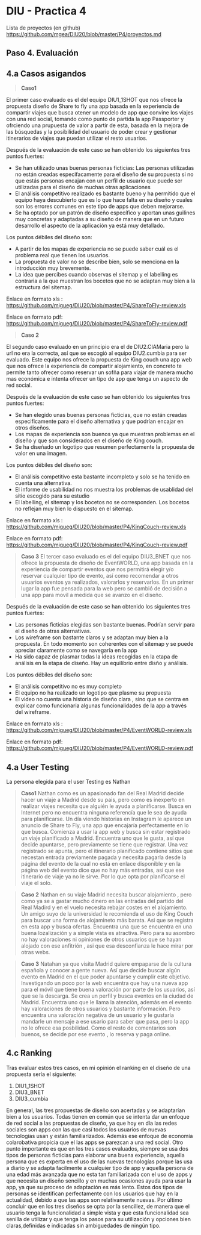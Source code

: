# DIU - Practica 4
Lista de proyectos (en github) https://github.com/mgea/DIU20/blob/master/P4/proyectos.md
## Paso 4. Evaluación 
4.a Casos asigandos
-----
>**Caso1**

El primer caso evaluado es el del equipo DIU1_1SHOT que nos ofrece la propuesta diseño de Share to fly una app basada en la experiencia de compartir viajes que busca otener un modelo de app que convine los viajes con una red social, tomando como punto de partida la app Passporter y ofrciendo una prupuesta de valor a partir de esta, basada en la mejora de las búsquedas y la posibilidad del usuario de poder crear y gestionar itinerarios de viajes que puedan utilizar el resto usuarios. 


Después de la evaluación de este caso se han obtenido los siguientes tres puntos fuertes:

+ Se han utilizado unas buenas personas ficticias: Las personas utilizadas no están creadas especifacamente para el diseño de su propuesta si no que estás personas encajan con un perfil de usuario que puede ser utilizadas para el diseño de muchas otras aplicaciones
+ El análisis competitivo realizado es bastante bueno y ha permitido que el equipo haya descubierto que es lo que hace falta en su diseño y cuales son los errores comunes en este tipo de apps que deben mejorarse.
+ Se ha optado por un patrón de diseño específico y aportan unas guilines muy concretas y adaptadas a su diseño de manera que en un futuro desarrollo el aspecto de la aplicación ya está muy detallado.

Los puntos débiles del diseño son:

+ A partir de los mapas de experiencia no se puede saber cuál es el problema real que tienen los usuarios.
+ La propuesta de valor no se describe bien, solo se menciona en la introducción muy brevemente.
+ La idea que percibes cuando observas el sitemap y el labelling es contraria a la que muestran los bocetos que no se adaptan muy bien a la estructura del sitemap.

Enlace en formato xls : https://github.com/migueg/DIU20/blob/master/P4/ShareToFly-review.xls

Enlace en formato pdf:  https://github.com/migueg/DIU20/blob/master/P4/ShareToFly-review.pdf

>**Caso 2**

El segundo caso evaluado en un principio era el de DIU2.CIAMaria  pero la url no era la correcta, así que se escogió al equipo DIU2.cumbia para ser evaluado. Este equipo nos ofrece la propuesta de King couch una app web que nos ofrece la experiencia de compartir alojamiento, en concreto te permite tanto ofrecer como reservar un sofña para viajar de manera mucho mas económica e intenta ofrecer un tipo de app que tenga un aspecto de red social.

Después de la evaluación de este caso se han obtenido los siguientes tres puntos fuertes:

+ Se han elegido unas buenas personas ficticias, que no están creadas especificamente para el diseño alternativa y que podrían encajar en otros diseños.
+ Los mapas de experiencia son buenos ya que muestran problemas en el diseño y que son considerados en el diseño de King couch.
+ Se ha diseñado un logotipo que resumen perfectamente la propuesta de valor en una imagen.

Los puntos débiles del diseño son:

+ El análisis competitivo esta bastante incompleto y solo se ha tenido en cuenta una alternativa.
+ El informe de usabilidad no nos muestra los problemas de usablidad del sitio escogido para su estudio
+ El labelling, el sitemap y los bocetos no se corresponden. Los bocetos no reflejan muy bien lo dispuesto en el sitemap.

Enlace en formato xls : https://github.com/migueg/DIU20/blob/master/P4/KingCouch-review.xls

Enlace en formato pdf:  https://github.com/migueg/DIU20/blob/master/P4/KingCouch-review.pdf

>**Caso 3**
El tercer caso evaluado es el del equipo DIU3_BNET que nos ofrece la propuesta de diseño de EventWORLD, una app basada en la experiencia de compartir eventos que nos permitirá elegir y/o reservar cualquier tipo de evento, así como recomendar a otros usuarios eventos ya realizados, valorarlos y reservarlos. En un primer lugar la app fue pensada para la web pero se cambió de decisión a una app para movil a medida que se avanzo en el diseño.

Después de la evaluación de este caso se han obtenido los siguientes tres puntos fuertes:

+ Las personas ficticias elegidas son bastante buenas. Podrían servir para el diseño de otras alternativas.
+ Los wireframe son bastante claros y se adaptan muy bien a la propuesta. En todo momento son coherentes con el sitemap y se puede apreciar claramente como se navegaría en la app
+ Ha sido capaz de plasmar todas la ideas recogidas en la etapa de análisis en la etapa de diseño. Hay un equilibrio entre disño y análisis.

Los puntos débiles del diseño son:

+ El análisis competitivo no es muy completo
+ El equipo no ha realizado un logotipo que plasme su propuesta
+ El video no cuenta una historia de diseño clara , sino que se centra en explicar como funcionaria algunas funcionalidades de la app a través del wireframe.


Enlace en formato xls : https://github.com/migueg/DIU20/blob/master/P4/EventWORLD-review.xls

Enlace en formato pdf:  https://github.com/migueg/DIU20/blob/master/P4/EventWORLD-review.pdf

4.a User Testing
-----

La persona elegida para el user Testing es Nathan
>**Caso1**
Nathan como es un apasionado fan del Real Madrid decide hacer un viaje a Madrid desde su pais, pero como es inexperto en realizar viajes necesita que alguién le ayuda a planificarse. Busca en Internet pero no encuentra ninguna referencía que le sea de ayuda para planificarse. Un día viendo historias en Instagram le aparece un anuncio de Share to Fly, una app que encajaría perfectamente en lo que busca. Comienza a usar la app web y busca sin estar registrado un viaje planificado a Madrid. Encuentra uno que le gusta, así que decide apuntarse, pero previamente se tiene que registrar. Una vez registrado se apunta, pero el itinerario planificado contiene sitios que necestan entrada previamente pagada y necesita pagarla desde la página del evento de la cual no está en enlace disponible y en la página web del evento dice que no hay más entradas, así que ese itinerario de viaje ya no le sirve. Por lo que opta por planificarse el viaje el solo.

>**Caso 2**
Nathan en su viaje Madrid necesita buscar alojamiento , pero como ya se a gastar mucho dinero en las entradas del partido del Real Madird y en el vuelo necesita rebajar costes en el alojamiento. Un amigo suyo de la universidad le recomienda el uso de  King Couch para buscar una forma de alojamineto más barata. Asi que se registra en esta app y busca ofertas. Encuentra una que se encuentra en una buena lozalización y a simple vista es atractiva. Pero para su asombro no hay valoraciones ni opiniones de otros usuarios que se hayan alojado con ese anfitrión , asi que esa desconfianza le hace mirar por otras webs.

>**Caso 3**
Natahan ya que visita Madrid quiere empaparse de la cultura española y conocer a gente nueva. Así que decide buscar algún evento en Madrid en el que poder apuntarse y cumplir este objetivo. Investigando un poco por la web encuentra que hay una nueva app para el móvil que tiene buena valoración por parte de los usuarios, así que se la descarga. Se crea un perfil y busca eventos en la ciudad de Madrid. Encuentra uno que le llama la atención, además en el evento hay valoraciones de otros usuarios  y bastante información. Pero encuentra una valoración negativa de un usuario y le gustaría mandarle un mensaje a ese usario para saber que pasa, pero la app no le ofrece esa posbilidad. Como el resto de comentarios son buenos, se decide por ese evento , lo reserva y paga online.

4.c Ranking
-----
Tras evaluar estos tres casos, en mi opinión el ranking en el diseño de una propuesta sería el siguiente: 

1. DIU1_1SHOT
2. DIU3_BNET
3. DIU3_cumbia

En general, las tres propuestas de diseño son acertadas y se adaptarían bien a los usuarios. Todas tienen en común que se intenta dar un enfoque de red social a las propuestas de diseño, ya que hoy en día  las redes sociales son apps con las que casí todos los usuarios de nuevas tecnologías usan y están familiarizados. Además ese enfoque de economía colarobativa propicia que el las apps se parezcan a una red social. Otro punto importante es que en los tres casos evaluados, siempre se usa dos tipos de personas ficticias para elaborar una buena experiencia, aquella persona que es experta en el uso de las nuevas tecnologías porque las usa a diario y se adapta facilmente a cualquier tipo de app y aquella persona de una edad más avanzada que no esta tan familiarizada con el uso de apps y que necesita un diseño sencillo y en muchas ocasiones ayuda para usar la app, ya que su proceso de adaptación es más lento. Estos dos tipos de personas se identifican perfectamente con los usuarios que hay en la actualidad, debido a que las apps son relativamente nuevas.
Por último concluir que en los tres diseños se opta por la sencillez, de manera que el usuario tenga la funcionalidad a simple vista y que esta funcionalidad sea senilla de utilizar y que tenga los pasos para su utilización y opciones bien claras,definidas e indicadas sin ambiguedades de ningún tipo.

